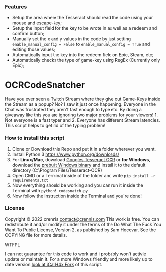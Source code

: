 ### Features

- Setup the area where the Tesseract should read the code using your mouse and escape-key;
- Setup the input field for the key to be wrote in as well as a redeem and confirm button;
- Manually set the x and y values in the code by just setting `enable_manual_config = False` to `enable_manual_config = True` and editing those values;
- Automatically input the key into the redeem field on Epic, Steam, etc;
- Automatically checks the type of game-key using RegEx (Currently only Epic);


# OCRCodeSnatcher

Have you ever seen a Twitch Stream where they give out Game-Keys inside the Stream as a popup? No? I saw it just once happening. Everyone in the Chat was frustrated they aren't fast enough to type etc.
By doing a giveaway like this you are ignoring two major problems for your viewers! 1. Not everyone is a fast typer and 2. Everyone has different Stream latencies.
This script helps to get rid of the typing problem!

### How to install this script

1. Clone or Download this Repo and put it in a folder wherever you want.
2. Install Python 3 https://www.python.org/downloads/
3. For **Linux/Mac**, download [Googles Tesseract OCR](https://github.com/tesseract-ocr/tesseract#installing-tesseract "Googles Tesseract OCR") or **for Windows**, download the [prebuilt Windows binary](https://github.com/UB-Mannheim/tesseract/wiki) and install it to the default directory (C:\Program Files\Tesseract-OCR)
4. Open CMD or a Terminal inside of the folder and write
	`pip install -r requirements.txt`
5. Now everything should be working and you can run it inside the Terminal with
	`python3 codesnatch.py`
6. Now follow the instruction inside the Terminal and you're done!

### License

Copyright © 2022 crennis <contact@crennis.com>
This work is free. You can redistribute it and/or modify it under the
terms of the Do What The Fuck You Want To Public License, Version 2,
as published by Sam Hocevar. See the COPYING file for more details.

<a href="http://www.wtfpl.net/"><img
       src="http://www.wtfpl.net/wp-content/uploads/2012/12/wtfpl-badge-4.png"
       width="80" height="15" alt="WTFPL" /></a>


I can not guarantee for this code to work and i probably won't activle update or maintain it.
For a more Windows friendly and more likely up to date version [look at iCallH4x Fork](https://github.com/iCallH4x/thePyOCRCodeSnatcher "look at iCallH4x Fork") of this script. 
